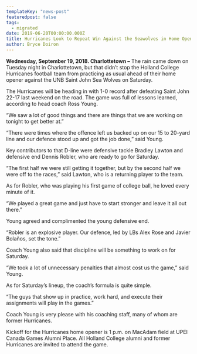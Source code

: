 ```yaml
---
templateKey: "news-post"
featuredpost: false
tags:
  - migrated
date: 2019-06-20T00:00:00.000Z
title: Hurricanes Look to Repeat Win Against the Seawolves in Home Opener
author: Bryce Doiron
---
```


**Wednesday, September 19, 2018. Charlottetown –** The rain came down on Tuesday night in Charlottetown, but that didn’t stop the Holland College Hurricanes football team from practicing as usual ahead of their home opener against the UNB Saint John Sea Wolves on Saturday.

The Hurricanes will be heading in with 1-0 record after defeating Saint John 22-17 last weekend on the road. The game was full of lessons learned, according to head coach Ross Young.

“We saw a lot of good things and there are things that we are working on tonight to get better at.”

“There were times where the offence left us backed up on our 15 to 20-yard line and our defence stood up and got the job done,” said Young.

Key contributors to that D-line were defensive tackle Bradley Lawton and defensive end Dennis Robler, who are ready to go for Saturday.

“The first half we were still getting it together, but by the second half we were off to the races,” said Lawton, who is a returning player to the team.

As for Robler, who was playing his first game of college ball, he loved every minute of it.

“We played a great game and just have to start stronger and leave it all out there.”

Young agreed and complimented the young defensive end.

“Robler is an explosive player. Our defence, led by LBs Alex Rose and Javier Bolaños, set the tone.”

Coach Young also said that discipline will be something to work on for Saturday.

“We took a lot of unnecessary penalties that almost cost us the game,” said Young.

As for Saturday’s lineup, the coach’s formula is quite simple.

“The guys that show up in practice, work hard, and execute their assignments will play in the games.”

Coach Young is very please with his coaching staff, many of whom are former Hurricanes.

Kickoff for the Hurricanes home opener is 1 p.m. on MacAdam field at UPEI Canada Games Alumni Place. All Holland College alumni and former Hurricanes are invited to attend the game.
